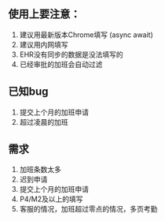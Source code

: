 ## 使用上要注意：
1. 建议用最新版本Chrome填写 (async await)
1. 建议用内网填写
1. EHR没有同步的数据是没法填写的
1. 已经审批的加班会自动过滤


## 已知bug
1. 提交上个月的加班申请
1. 超过凌晨的加班


## 需求
1. 加班条数太多
1. 迟到申请
1. 提交上个月的加班申请
1. P4/M2及以上的填写
1. 客服的情况，加班超过零点的情况，多页考勤